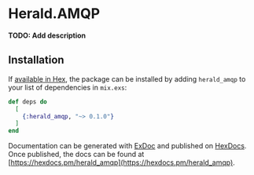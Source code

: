 # Herald.AMQP

**TODO: Add description**

## Installation

If [available in Hex](https://hex.pm/docs/publish), the package can be installed
by adding `herald_amqp` to your list of dependencies in `mix.exs`:

```elixir
def deps do
  [
    {:herald_amqp, "~> 0.1.0"}
  ]
end
```

Documentation can be generated with [ExDoc](https://github.com/elixir-lang/ex_doc)
and published on [HexDocs](https://hexdocs.pm). Once published, the docs can
be found at [https://hexdocs.pm/herald_amqp](https://hexdocs.pm/herald_amqp).

